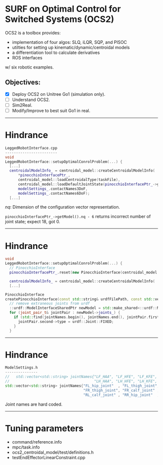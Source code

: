 # SURF on Optimal Control for Switched Systems (OCS2)

OCS2 is a toolbox provides:
- implementation of four algos: SLQ, iLQR, SQP, and PISOC
- utilties for setting up kinematic/dynamic/centroidal models
- a differentiation tool to calculate derivatives
- ROS interfaces

w/ six robotic examples.

## Objectives:
- [x] Deploy OCS2 on Unitree Go1 (simulation only).
- [ ] Understand OCS2.
- [ ] Sim2Real.
- [ ] Modify/Improve to best suit Go1 in real.

---

# Hindrance
```c++
LeggedRobotInterface.cpp
------------------------
void 
LeggedRobotInterface::setupOptimalConrolProblem(...) {
  [...]
  centroidalModelInfo_ = centroidal_model::createCentroidalModelInfo(
      *pinocchioInterfacePtr_,
      centroidal_model::loadCentroidalType(taskFile),
      centroidal_model::loadDefaultJointState(pinocchioInterfacePtr_->getModel().nq - 6, referenceFile),
      modelSettings_.contactNames3DoF,
      modelSettings_.contactNames6DoF);
  [...]
```

*nq*: Dimension of the configuration vector representation.

`pinocchioInterfacePtr_->getModel().nq - 6` returns incorrect number of joint state; expect 18, got 0.

---

# Hindrance
```c++
void
LeggedRobotInterface::setupOptimalConrolProblem(...) {
  // PinocchioInterface
  pinocchioInterfacePtr_.reset(new PinocchioInterface(centroidal_model::createPinocchioInterface(urdfFile, modelSettings_.jointNames)));

  centroidalModelInfo_ = centroidal_model::createCentroidalModelInfo(
  [...]
```

```c++
PinocchioInterface
createPinocchioInterface(const std::string& urdfFilePath, const std::vector<std::string>& jointNames) {
  // remove extraneous joints from urdf
  ::urdf::ModelInterfaceSharedPtr newModel = std::make_shared<::urdf::ModelInterface>(*urdfTree);
  for (joint_pair_t& jointPair : newModel->joints_) {
    if (std::find(jointNames.begin(), jointNames.end(), jointPair.first) == jointNames.end()) {
      jointPair.second->type = urdf::Joint::FIXED;
    }
  }
```

---

# Hindrance
```c++
ModelSettings.h
---------------
//   std::vector<std::string> jointNames{"LF_HAA", "LF_HFE", "LF_KFE", "RF_HAA", "RF_HFE", "RF_KFE",
//                                       "LH_HAA", "LH_HFE", "LH_KFE", "RH_HAA", "RH_HFE", "RH_KFE"};
std::vector<std::string> jointNames{"FL_hip_joint"  , "FL_thigh_joint", "FL_calf_joint" , "FR_hip_joint",
                                    "FR_thigh_joint", "FR_calf_joint" , "RL_hip_joint"  , "RL_thigh_joint",
                                    "RL_calf_joint" , "RR_hip_joint"  , "RR_thigh_joint", "RR_calf_joint"};
```
Joint names are hard coded.

---

# Tuning parameters
- command/reference.info
- mpc/task.info
- ocs2_centroidal_model/test/definitions.h
- testEndEffectorLinearConstraint.cpp


